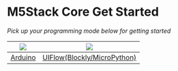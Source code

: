 # M5Stack Core Get Started

*Pick up your programming mode below for getting started*

<img src="assets/img/getting_started_pics/arduino_logo.png"> | <img src="assets/img/getting_started_pics/blockly_and_micropython.png">
---|---
[Arduino](/en/quick_start/m5core/m5stack_core_get_started_Arduino_MacOS) | [UIFlow(Blockly/MicroPython)](/en/quick_start/m5core/m5stack_core_get_started_MicroPython)
